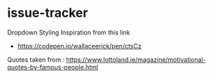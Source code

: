 # issue-tracker

Dropdown Styling Inspiration from this link

- https://codepen.io/wallaceerick/pen/ctsCz

Quotes taken from : https://www.lottoland.ie/magazine/motivational-quotes-by-famous-people.html